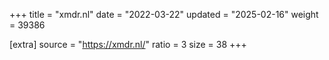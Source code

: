 +++
title = "xmdr.nl"
date = "2022-03-22"
updated = "2025-02-16"
weight = 39386

[extra]
source = "https://xmdr.nl/"
ratio = 3
size = 38
+++
